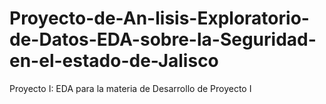 # Proyecto-de-An-lisis-Exploratorio-de-Datos-EDA-sobre-la-Seguridad-en-el-estado-de-Jalisco
Proyecto I: EDA para la materia de Desarrollo de Proyecto I
